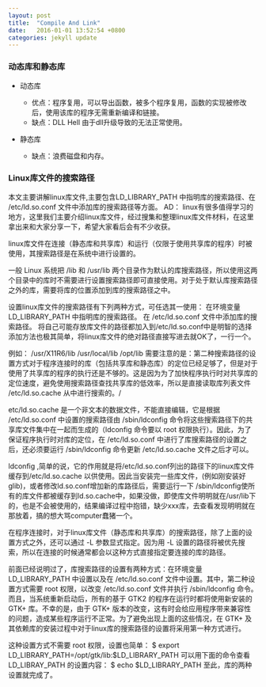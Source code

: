 ```yaml
---
layout: post
title:  "Compile And Link"
date:   2016-01-01 13:52:54 +0800
categories: jekyll update
---
```


###  动态库和静态库 
* 动态库  
  + 优点：程序复用，可以导出函数，被多个程序复用，函数的实现被修改后，使用该库的程序无需重新编译和链接。  
  + 缺点：DLL Hell 由于dll升级导致的无法正常使用。

* 静态库  
  + 缺点：浪费磁盘和内存。

###  Linux库文件的搜索路径
  本文主要讲解linux库文件,主要包含LD_LIBRARY_PATH 中指明库的搜索路径、在 /etc/ld.so.conf 文件中添加库的搜索路径等方面。
  AD：
  linux有很多值得学习的地方，这里我们主要介绍linux库文件，经过搜集和整理linux库文件材料，在这里拿出来和大家分享一下，希望大家看后会有不少收获。

  linux库文件在连接（静态库和共享库）和运行（仅限于使用共享库的程序）时被使用，其搜索路径是在系统中进行设置的。

  一般 Linux 系统把 /lib 和 /usr/lib 两个目录作为默认的库搜索路径，所以使用这两个目录中的库时不需要进行设置搜索路径即可直接使用。对于处于默认库搜索路径之外的库，需要将库的位置添加到库的搜索路径之中。

  设置linux库文件的搜索路径有下列两种方式，可任选其一使用：
  在环境变量 LD_LIBRARY_PATH 中指明库的搜索路径。
  在 /etc/ld.so.conf 文件中添加库的搜索路径。
  将自己可能存放库文件的路径都加入到/etc/ld.so.conf中是明智的选择
  添加方法也极其简单，将linux库文件的绝对路径直接写进去就OK了，一行一个。

  例如：
  /usr/X11R6/lib
  /usr/local/lib
  /opt/lib
  需要注意的是：第二种搜索路径的设置方式对于程序连接时的库（包括共享库和静态库）的定位已经足够了，但是对于使用了共享库的程序的执行还是不够的。这是因为为了加快程序执行时对共享库的定位速度，避免使用搜索路径查找共享库的低效率，所以是直接读取库列表文件 /etc/ld.so.cache 从中进行搜索的。/

  etc/ld.so.cache 是一个非文本的数据文件，不能直接编辑，它是根据 /etc/ld.so.conf 中设置的搜索路径由 /sbin/ldconfig 命令将这些搜索路径下的共享库文件集中在一起而生成的（ldconfig 命令要以 root 权限执行）。因此，为了保证程序执行时对库的定位，在 /etc/ld.so.conf 中进行了库搜索路径的设置之后，还必须要运行 /sbin/ldconfig 命令更新 /etc/ld.so.cache 文件之后才可以。

  ldconfig ,简单的说，它的作用就是将/etc/ld.so.conf列出的路径下的linux库文件缓存到/etc/ld.so.cache 以供使用。因此当安装完一些库文件，(例如刚安装好glib)，或者修改ld.so.conf增加新的库路径后，需要运行一下 /sbin/ldconfig使所有的库文件都被缓存到ld.so.cache中，如果没做，即使库文件明明就在/usr/lib下的，也是不会被使用的，结果编译过程中抱错，缺少xxx库，去查看发现明明就在那放着，搞的想大骂computer蠢猪一个。

  在程序连接时，对于linux库文件（静态库和共享库）的搜索路径，除了上面的设置方式之外，还可以通过 -L 参数显式指定。因为用 -L 设置的路径将被优先搜索，所以在连接的时候通常都会以这种方式直接指定要连接的库的路径。

  前面已经说明过了，库搜索路径的设置有两种方式：在环境变量 LD_LIBRARY_PATH 中设置以及在 /etc/ld.so.conf 文件中设置。其中，第二种设置方式需要 root 权限，以改变 /etc/ld.so.conf 文件并执行 /sbin/ldconfig 命令。而且，当系统重新启动后，所有的基于 GTK2 的程序在运行时都将使用新安装的 GTK+ 库。不幸的是，由于 GTK+ 版本的改变，这有时会给应用程序带来兼容性的问题，造成某些程序运行不正常。为了避免出现上面的这些情况，在 GTK+ 及其依赖库的安装过程中对于linux库的搜索路径的设置将采用第一种方式进行。

  这种设置方式不需要 root 权限，设置也简单：
  $ export LD_LIBRARY_PATH=/opt/gtk/lib:$LD_LIBRARY_PATH
  可以用下面的命令查看 LD_LIBRAY_PATH 的设置内容：
  $ echo $LD_LIBRARY_PATH
  至此，库的两种设置就完成了。

